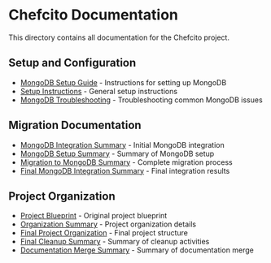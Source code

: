 # Chefcito Documentation

This directory contains all documentation for the Chefcito project.

## Setup and Configuration

- [MongoDB Setup Guide](mongodb-setup.md) - Instructions for setting up MongoDB
- [Setup Instructions](SETUP_INSTRUCTIONS.md) - General setup instructions
- [MongoDB Troubleshooting](mongodb-troubleshooting.md) - Troubleshooting common MongoDB issues

## Migration Documentation

- [MongoDB Integration Summary](MONGODB_INTEGRATION_SUMMARY.md) - Initial MongoDB integration
- [MongoDB Setup Summary](MONGODB_SETUP_SUMMARY.md) - Summary of MongoDB setup
- [Migration to MongoDB Summary](MIGRATION_TO_MONGODB_SUMMARY.md) - Complete migration process
- [Final MongoDB Integration Summary](FINAL_MONGODB_INTEGRATION_SUMMARY.md) - Final integration results

## Project Organization

- [Project Blueprint](blueprint.md) - Original project blueprint
- [Organization Summary](ORGANIZATION_SUMMARY.md) - Project organization details
- [Final Project Organization](FINAL_PROJECT_ORGANIZATION.md) - Final project structure
- [Final Cleanup Summary](FINAL_CLEANUP_SUMMARY.md) - Summary of cleanup activities
- [Documentation Merge Summary](DOCUMENTATION_MERGE_SUMMARY.md) - Summary of documentation merge
